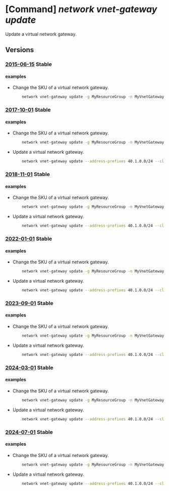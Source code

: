 # [Command] _network vnet-gateway update_

Update a virtual network gateway.

## Versions

### [2015-06-15](/Resources/mgmt-plane/L3N1YnNjcmlwdGlvbnMve30vcmVzb3VyY2Vncm91cHMve30vcHJvdmlkZXJzL21pY3Jvc29mdC5uZXR3b3JrL3ZpcnR1YWxuZXR3b3JrZ2F0ZXdheXMve30=/2015-06-15.xml) **Stable**

<!-- mgmt-plane /subscriptions/{}/resourcegroups/{}/providers/microsoft.network/virtualnetworkgateways/{} 2015-06-15 -->

#### examples

- Change the SKU of a virtual network gateway.
    ```bash
        network vnet-gateway update -g MyResourceGroup -n MyVnetGateway --sku VpnGw2
    ```

### [2017-10-01](/Resources/mgmt-plane/L3N1YnNjcmlwdGlvbnMve30vcmVzb3VyY2Vncm91cHMve30vcHJvdmlkZXJzL21pY3Jvc29mdC5uZXR3b3JrL3ZpcnR1YWxuZXR3b3JrZ2F0ZXdheXMve30=/2017-10-01.xml) **Stable**

<!-- mgmt-plane /subscriptions/{}/resourcegroups/{}/providers/microsoft.network/virtualnetworkgateways/{} 2017-10-01 -->

#### examples

- Change the SKU of a virtual network gateway.
    ```bash
        network vnet-gateway update -g MyResourceGroup -n MyVnetGateway --sku VpnGw2
    ```

- Update a virtual network gateway.
    ```bash
        network vnet-gateway update --address-prefixes 40.1.0.0/24 --client-protocol IkeV2 --name MyVnetGateway --resource-group MyResourceGroup
    ```

### [2018-11-01](/Resources/mgmt-plane/L3N1YnNjcmlwdGlvbnMve30vcmVzb3VyY2Vncm91cHMve30vcHJvdmlkZXJzL21pY3Jvc29mdC5uZXR3b3JrL3ZpcnR1YWxuZXR3b3JrZ2F0ZXdheXMve30=/2018-11-01.xml) **Stable**

<!-- mgmt-plane /subscriptions/{}/resourcegroups/{}/providers/microsoft.network/virtualnetworkgateways/{} 2018-11-01 -->

#### examples

- Change the SKU of a virtual network gateway.
    ```bash
        network vnet-gateway update -g MyResourceGroup -n MyVnetGateway --sku VpnGw2
    ```

- Update a virtual network gateway.
    ```bash
        network vnet-gateway update --address-prefixes 40.1.0.0/24 --client-protocol IkeV2 --name MyVnetGateway --resource-group MyResourceGroup
    ```

### [2022-01-01](/Resources/mgmt-plane/L3N1YnNjcmlwdGlvbnMve30vcmVzb3VyY2Vncm91cHMve30vcHJvdmlkZXJzL21pY3Jvc29mdC5uZXR3b3JrL3ZpcnR1YWxuZXR3b3JrZ2F0ZXdheXMve30=/2022-01-01.xml) **Stable**

<!-- mgmt-plane /subscriptions/{}/resourcegroups/{}/providers/microsoft.network/virtualnetworkgateways/{} 2022-01-01 -->

#### examples

- Change the SKU of a virtual network gateway.
    ```bash
        network vnet-gateway update -g MyResourceGroup -n MyVnetGateway --sku VpnGw2
    ```

- Update a virtual network gateway.
    ```bash
        network vnet-gateway update --address-prefixes 40.1.0.0/24 --client-protocol IkeV2 --name MyVnetGateway --resource-group MyResourceGroup
    ```

### [2023-09-01](/Resources/mgmt-plane/L3N1YnNjcmlwdGlvbnMve30vcmVzb3VyY2Vncm91cHMve30vcHJvdmlkZXJzL21pY3Jvc29mdC5uZXR3b3JrL3ZpcnR1YWxuZXR3b3JrZ2F0ZXdheXMve30=/2023-09-01.xml) **Stable**

<!-- mgmt-plane /subscriptions/{}/resourcegroups/{}/providers/microsoft.network/virtualnetworkgateways/{} 2023-09-01 -->

#### examples

- Change the SKU of a virtual network gateway.
    ```bash
        network vnet-gateway update -g MyResourceGroup -n MyVnetGateway --sku VpnGw2
    ```

- Update a virtual network gateway.
    ```bash
        network vnet-gateway update --address-prefixes 40.1.0.0/24 --client-protocol IkeV2 --name MyVnetGateway --resource-group MyResourceGroup
    ```

### [2024-03-01](/Resources/mgmt-plane/L3N1YnNjcmlwdGlvbnMve30vcmVzb3VyY2Vncm91cHMve30vcHJvdmlkZXJzL21pY3Jvc29mdC5uZXR3b3JrL3ZpcnR1YWxuZXR3b3JrZ2F0ZXdheXMve30=/2024-03-01.xml) **Stable**

<!-- mgmt-plane /subscriptions/{}/resourcegroups/{}/providers/microsoft.network/virtualnetworkgateways/{} 2024-03-01 -->

#### examples

- Change the SKU of a virtual network gateway.
    ```bash
        network vnet-gateway update -g MyResourceGroup -n MyVnetGateway --sku VpnGw2
    ```

- Update a virtual network gateway.
    ```bash
        network vnet-gateway update --address-prefixes 40.1.0.0/24 --client-protocol IkeV2 --name MyVnetGateway --resource-group MyResourceGroup
    ```

### [2024-07-01](/Resources/mgmt-plane/L3N1YnNjcmlwdGlvbnMve30vcmVzb3VyY2Vncm91cHMve30vcHJvdmlkZXJzL21pY3Jvc29mdC5uZXR3b3JrL3ZpcnR1YWxuZXR3b3JrZ2F0ZXdheXMve30=/2024-07-01.xml) **Stable**

<!-- mgmt-plane /subscriptions/{}/resourcegroups/{}/providers/microsoft.network/virtualnetworkgateways/{} 2024-07-01 -->

#### examples

- Change the SKU of a virtual network gateway.
    ```bash
        network vnet-gateway update -g MyResourceGroup -n MyVnetGateway --sku VpnGw2
    ```

- Update a virtual network gateway.
    ```bash
        network vnet-gateway update --address-prefixes 40.1.0.0/24 --client-protocol IkeV2 --name MyVnetGateway --resource-group MyResourceGroup
    ```
